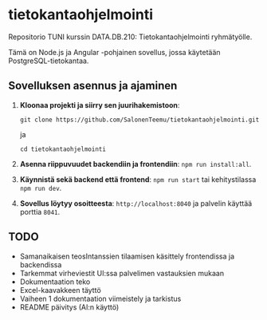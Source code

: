 # tietokantaohjelmointi

Repositorio TUNI kurssin DATA.DB.210: Tietokantaohjelmointi ryhmätyölle.

Tämä on Node.js ja Angular -pohjainen sovellus, jossa käytetään PostgreSQL-tietokantaa.

## Sovelluksen asennus ja ajaminen

1. **Kloonaa projekti ja siirry sen juurihakemistoon**:

    `git clone https://github.com/SalonenTeemu/tietokantaohjelmointi.git`

    ja

    `cd tietokantaohjelmointi`

2. **Asenna riippuvuudet backendiin ja frontendiin**: `npm run install:all`.

3. **Käynnistä sekä backend että frontend**: `npm run start` tai kehitystilassa `npm run dev`.

4. **Sovellus löytyy osoitteesta**: `http://localhost:8040` ja palvelin käyttää porttia `8041`.

## TODO

- Samanaikaisen teosIntanssien tilaamisen käsittely frontendissa ja backendissa
- Tarkemmat virheviestit UI:ssa palvelimen vastauksien mukaan
- Dokumentaation teko
- Excel-kaavakkeen täyttö
- Vaiheen 1 dokumentaation viimeistely ja tarkistus
- README päivitys (AI:n käyttö)
